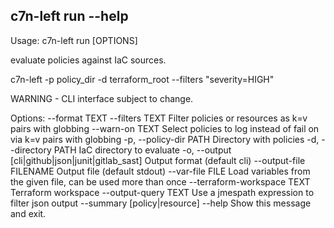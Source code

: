 ## c7n-left run --help
Usage: c7n-left run [OPTIONS]

  evaluate policies against IaC sources.

  c7n-left -p policy_dir -d terraform_root --filters "severity=HIGH"

  WARNING - CLI interface subject to change.

Options:
  --format TEXT
  --filters TEXT                  Filter policies or resources as k=v pairs
                                  with globbing
  --warn-on TEXT                  Select policies to log instead of fail on
                                  via k=v pairs with globbing
  -p, --policy-dir PATH           Directory with policies
  -d, --directory PATH            IaC directory to evaluate
  -o, --output [cli|github|json|junit|gitlab_sast]
                                  Output format (default cli)
  --output-file FILENAME          Output file (default stdout)
  --var-file FILE                 Load variables from the given file, can be
                                  used more than once
  --terraform-workspace TEXT      Terraform workspace
  --output-query TEXT             Use a jmespath expression to filter json
                                  output
  --summary [policy|resource]
  --help                          Show this message and exit.
